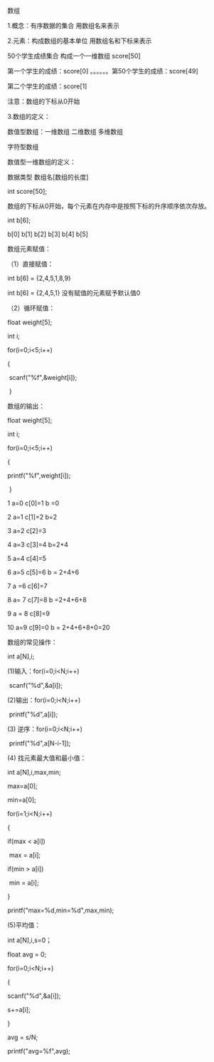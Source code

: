 数组

1.概念：有序数据的集合  用数组名来表示

2.元素：构成数组的基本单位   用数组名和下标来表示

50个学生成绩集合  构成一个一维数组     score[50]

第一个学生的成绩：score[0]   。。。。。。第50个学生的成绩：score[49]

第二个学生的成绩：score[1]  

注意：数组的下标从0开始

3.数组的定义：

数值型数组：一维数组    二维数组    多维数组

字符型数组

数值型一维数组的定义：

数据类型     数组名[数组的长度]

int    score[50];

数组的下标从0开始，每个元素在内存中是按照下标的升序顺序依次存放。

int   b[6];

b[0]   b[1]  b[2]  b[3]  b[4]  b[5]



数组元素赋值：

（1）直接赋值：

int   b[6]  = {2,4,5,1,8,9}

int   b[6]  = {2,4,5,1}     没有赋值的元素赋予默认值0

（2）循环赋值：

float  weight[5];

int   i;

for(i=0;i<5;i++)

  {

​    scanf("%f",&weight[i]);

​      }



数组的输出：





float  weight[5];

int   i;

for(i=0;i<5;i++)

  {

   printf("%f",weight[i]);

​      }





1       a=0    c[0]=1   b =0

2      a=1     c[1]=2    b=2

3     a=2    c[2]=3     

4     a=3     c[3]=4      b=2+4

5      a=4     c[4]=5

6     a=5     c[5]=6      b = 2+4+6

7    a =6      c[6]=7    

8   a= 7       c[7]=8     b =2+4+6+8

9   a = 8      c[8]=9

10   a=9     c[9]=0    b = 2+4+6+8+0=20

数组的常见操作：

int  a[N],i;

(1)输入：for(i=0;i<N;i++)

​                    scanf("%d",&a[i]);

(2)输出：for(i=0;i<N;i++)

​                   printf("%d",a[i]);



(3) 逆序：for(i=0;i<N;i++)

​                   printf("%d",a[N-i-1]);

(4) 找元素最大值和最小值：

int  a[N],i,max,min;

max=a[0];

min=a[0];

for(i=1;i<N;i++)

  {

if(max < a[i])

​     max = a[i];

if(min > a[i])

​    min = a[i];

}

printf("max=%d,min=%d",max,min);



(5)平均值：

int  a[N],i,s=0；

float avg = 0;

for(i=0;i<N;i++)

{

scanf("%d",&a[i]);

 s+=a[i];

}

avg = s/N;

printf("avg=%f",avg);

















